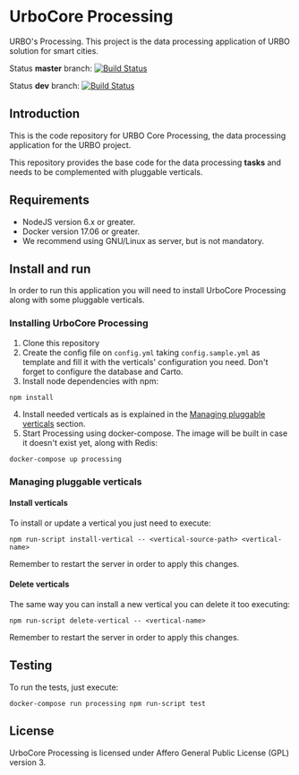 # UrboCore Processing
URBO's Processing. This project is the data processing application of URBO solution for smart cities.

Status **master** branch: [![Build Status](http://jenkins.geographica.gs/buildStatus/icon?job=urbocore-processing/master)](http://jenkins.geographica.gs/job/urbocore-processing/job/master/)

Status **dev** branch: [![Build Status](http://jenkins.geographica.gs/buildStatus/icon?job=urbocore-processing/dev)](http://jenkins.geographica.gs/job/urbocore-processing/job/dev/)

## Introduction
This is the code repository for URBO Core Processing, the data processing application for the URBO project.

This repository provides the base code for the data processing **tasks** and needs to be complemented with pluggable verticals.


## Requirements
* NodeJS version 6.x or greater.
* Docker version 17.06 or greater.
* We recommend using GNU/Linux as server, but is not mandatory.


## Install and run
In order to run this application you will need to install UrboCore Processing along with some pluggable verticals.

### Installing UrboCore Processing
1. Clone this repository
2. Create the config file on `config.yml` taking `config.sample.yml` as template and fill it with the verticals' configuration you need. Don't forget to configure the database and Carto.
3. Install node dependencies with npm:
```
npm install
```
4. Install needed verticals as is explained in the [Managing pluggable verticals](#managing-pluggable-verticals) section.
6. Start Processing using docker-compose. The image will be built in case it doesn't exist yet, along with Redis:
```
docker-compose up processing
```

### Managing pluggable verticals

#### Install verticals
To install or update a vertical you just need to execute:
```
npm run-script install-vertical -- <vertical-source-path> <vertical-name>
```

Remember to restart the server in order to apply this changes.

#### Delete verticals
The same way you can install a new vertical you can delete it too executing:
```
npm run-script delete-vertical -- <vertical-name>
```

Remember to restart the server in order to apply this changes.

## Testing
To run the tests, just execute:
```
docker-compose run processing npm run-script test
```

## License

UrboCore Processing is licensed under Affero General Public License (GPL) version 3.
